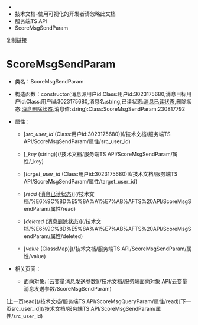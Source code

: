   * [](/)
  * 技术文档-使用可视化的开发者请忽略此文档
  * 服务端TS API
  * ScoreMsgSendParam

复制链接

# ScoreMsgSendParam

  * 类名：ScoreMsgSendParam

  * 构造函数：constructor(消息源用户id:Class:用户id:3023175680,消息目标用户id:Class:用户id:3023175680,消息名:string,已读状态:[消息已读状态](/技术文档/枚举文档/消息已读状态),删除状态:[消息删除状态](/技术文档/枚举文档/消息删除状态),消息值:string):Class:ScoreMsgSendParam:230817792

  * 属性：

    * [_src_user_id_ (Class:用户id:3023175680)](/技术文档/服务端TS API/ScoreMsgSendParam/属性/src_user_id)

    * [__key_ (string)](/技术文档/服务端TS API/ScoreMsgSendParam/属性/_key)

    * [_target_user_id_ (Class:用户id:3023175680)](/技术文档/服务端TS API/ScoreMsgSendParam/属性/target_user_id)

    * [_read_ ([消息已读状态](/技术文档/枚举文档/消息已读状态))](/技术文档/%E6%9C%8D%E5%8A%A1%E7%AB%AFTS%20API/ScoreMsgSendParam/属性/read)

    * [_deleted_ ([消息删除状态](/技术文档/枚举文档/消息删除状态))](/技术文档/%E6%9C%8D%E5%8A%A1%E7%AB%AFTS%20API/ScoreMsgSendParam/属性/deleted)

    * [_value_ (Class:Map)](/技术文档/服务端TS API/ScoreMsgSendParam/属性/value)

  * 相关页面：

    * 面向对象: [云变量消息发送参数](/技术文档/服务端面向对象 API/云变量消息发送参数/ScoreMsgSendParam)

[上一页read](/技术文档/服务端TS
API/ScoreMsgQueryParam/属性/read)[下一页src_user_id](/技术文档/服务端TS
API/ScoreMsgSendParam/属性/src_user_id)


